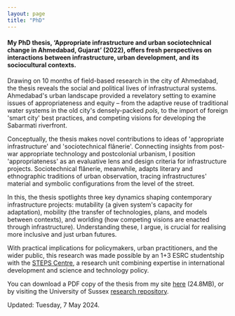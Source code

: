 ```yaml
---  
layout: page
title: "PhD"
---  
```


#### My PhD thesis, ‘Appropriate infrastructure and urban sociotechnical change in Ahmedabad, Gujarat’ (2022), offers fresh perspectives on interactions between infrastructure, urban development, and its sociocultural contexts.

Drawing on 10 months of field-based research in the city of Ahmedabad, the thesis reveals the social and political lives of infrastructural systems. Ahmedabad's urban landscape provided a revelatory setting to examine issues of appropriateness and equity – from the adaptive reuse of traditional water systems in the old city's densely-packed *pols*, to the import of foreign 'smart city' best practices, and competing visions for developing the Sabarmati riverfront.

Conceptually, the thesis makes novel contributions to ideas of 'appropriate infrastructure' and 'sociotechnical flânerie'. Connecting insights from post-war appropriate technology and postcolonial urbanism, I position 'appropriateness' as an evaluative lens and design criteria for infrastructure projects. Sociotechnical flânerie, meanwhile, adapts literary and ethnographic traditions of urban observation, tracing infrastructures' material and symbolic configurations from the level of the street.

In this, the thesis spotlights three key dynamics shaping contemporary infrastructure projects: mutability (a given system's capacity for adaptation), mobility (the transfer of technologies, plans, and models between contexts), and worlding (how competing visions are enacted through infrastructure). Understanding these, I argue, is crucial for realising more inclusive and just urban futures.

With practical implications for policymakers, urban practitioners, and the wider public, this research was made possible by an 1+3 ESRC studentship with the [STEPS Centre](https://steps-centre.org/), a research unit combining expertise in international development and science and technology policy.

You can download a PDF copy of the thesis from my site [here](/pdfs/mutability-mobility-worlding.pdf) (24.8MB), or by visiting the University of Sussex [research repository](https://sro.sussex.ac.uk/id/eprint/106225/).

Updated: Tuesday, 7 May 2024.
